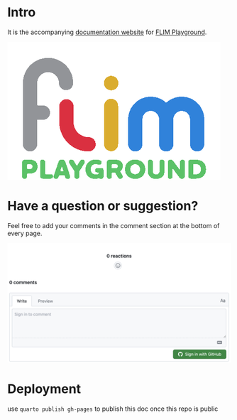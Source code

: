 # Intro

It is the accompanying [documentation website](https://allanware.quarto.pub/flim-playground-doc/) for [FLIM Playground](https://github.com/skalalab/flim_playground). 

![](logo.gif)

# Have a question or suggestion?

Feel free to add your comments in the comment section at the bottom of every page.

![](comment.png)

# Deployment
use `quarto publish gh-pages` to publish this doc once this repo is public
